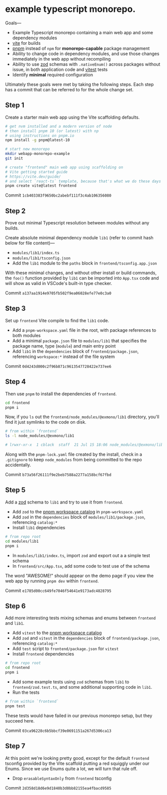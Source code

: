 # example typescript monorepo.

Goals—
* Example Typescript monorepo containing a main web app and some dependency modules
* [vite](https://vite.dev) for builds
* [pnpm](https://pnpm.io) instead of `npm` for **monorepo-capable** package management
* Ability to change code in dependency modules, and use those changes immediately in the web app without recompiling 
* Ability to use [zod](https://zod.dev) schemas with `.nativeEnum()` across packages without issue, in both application code and [vitest](http://vitest.dev) tests
* Identify **minimal** required configuration

Ultimately these goals were met by taking the following steps.  Each step has a commit that can be referred to for the whole change set.

## Step 1

Create a starter main web app using the Vite scaffolding defaults.

```bash
# get nvm installed and a modern version of node
# then install pnpm 10 (or latest) with np
# using instructions on pnpm.io
npm install -g pnpm@latest-10

# start new monorepo
mkdir webapp-monorepo-example
git init

# create "frontend" main web app using scaffolding on
# Vite getting started guide
# https://vite.dev/guide/
# and select `react-ts` template, because that's what we do these days
pnpm create vite@latest frontend
```

Commit `1cb403383f9650bc2abebf111f3c4ab106356080`

## Step 2

Prove out minimal Typescript resolution between modules without any builds.

Create absolute minimal dependency module `lib1` (refer to commit hash below for file content)—
* `modules/lib1/index.ts`
* `modules/lib1/tsconfig.json`
* Add the `lib1` module to the `paths` block in `frontend/tsconfig.app.json`

With these minimal changes, and without other install or build commands, the `foo()` function provided by `lib1` can be imported into `App.tsx` code and will show as valid in VSCode's built-in type checker.

Commit `a137aa1914e9705fb502f9ea06028efe77e0c3a0`

## Step 3

Set up `frontend` Vite compile to find the `lib1` code.

* Add a `pnpm-workspace.yaml` file in the root, with package references to both modules
* Add a minimal `package.json` file to `modules/lib1` that specifies the package name, type (`module`) and main entry point
* Add `lib1` in the `dependencies` block of `frontend/package.json`, referencing `workspace:*` instead of the file system

Commit `0d4243d000c2f96b871c9613547728422e737ee6`

## Step 4

Then use `pnpm` to install the dependencies of `frontend`.

```bash
cd frontend
pnpm i
```

Now, if you `ls` out the `frontend/node_modules/@exmono/lib1` directory, you'll find it just symlinks to the code on disk.

```bash
# from within `frontend`
ls -l node_modules/@exmono/lib1

# lrwxr-xr-x  1 cblack  staff  21 Jul 15 18:06 node_modules/@exmono/lib1 -> ../../../modules/lib1
```

Along with the `pnpm-lock.yaml` file created by the install, check in a `.gitignore` to keep `node_modules` from being committed to the repo accidentally.

Commit `b73a56f26111f9e2beb7588a2277a158bcf67fbd`

## Step 5

Add a [zod](https://zod.dev) schema to `lib1` and try to use it from `frontend`.

* Add `zod` to the [pnpm workspace catalog](https://pnpm.io/catalogs) in `pnpm-workspace.yaml`
* Add `zod` in the `dependencies` block of `modules/lib1/package.json`, referencing `catalog:*`
* Install `lib1` dependencies

```bash
# from repo root
cd modules/lib1
pnpm i
```

* In `modules/lib1/index.ts`, import `zod` and export out a a simple test schema
* In `frontend/src/App.tsx`, add some code to test use of the schema

The word "AWESOME!" should appear on the demo page if you view the web app by running `pnpm dev` within `frontend`.

Commit `e1785d00cc649fe7046f54641e9173adc4828795`

## Step 6

Add more interesting tests mixing schemas and enums between `frontend` and `lib1`.

* Add `vitest` to the [pnpm workspace catalog](https://pnpm.io/catalogs)
* Add `zod` and `vitest` in the `dependencies` block of `frontend/package.json`, referencing `catalog:*`
* Add `test` script to `frontend/package.json` for `vitest`
* Install `frontend` dependencies

```bash
# from repo root
cd frontend
pnpm i
```

* Add some example tests using `zod` schemas from `lib1` to `frontend/zod.test.ts`, and some additional supporting code in `lib1`.
* Run the tests

```bash
# from within `frontend`
pnpm test
```

These tests would have failed in our previous monorepo setup, but they succeed here.

Commit `03ca96228c6b5bbcf39e0691151a267d5306ca13`

## Step 7

At this point we're looking pretty good, except for the default `frontend` tsconfig provided by the Vite scaffold putting a red squiggly under our Enums.  Since we use Enums quite a lot, we will turn that rule off.

* Drop `erasableSyntaxOnly` from `frontend` tsconfig

Commit `2d358d18d6e9d1840b3d0bb82155ea4fbacd9585`
